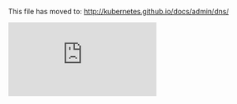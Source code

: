 <!-- BEGIN MUNGE: UNVERSIONED_WARNING -->


<!-- END MUNGE: UNVERSIONED_WARNING -->

This file has moved to: http://kubernetes.github.io/docs/admin/dns/


<!-- BEGIN MUNGE: GENERATED_ANALYTICS -->
[![Analytics](https://kubernetes-site.appspot.com/UA-36037335-10/GitHub/docs/admin/dns.md?pixel)]()
<!-- END MUNGE: GENERATED_ANALYTICS -->
